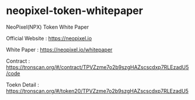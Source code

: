 # neopixel-token-whitepaper

NeoPixel(NPX) Token White Paper

Official Website : https://neopixel.io

White Paper : https://neopixel.io/whitepaper

Contract : https://tronscan.org/#/contract/TPVZzme7o2b9szgHAZscscdxp7RLEzadU5/code

Toekn Detail : https://tronscan.org/#/token20/TPVZzme7o2b9szgHAZscscdxp7RLEzadU5
